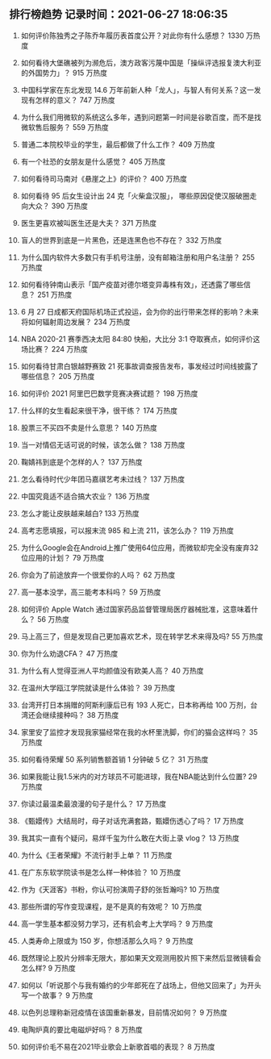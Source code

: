 
## 排行榜趋势 记录时间：2021-06-27 18:06:35
  
  1. 如何评价陈独秀之子陈乔年履历表首度公开？对此你有什么感想？ 1330 万热度
    
  2. 如何看待大堡礁被列为濒危后，澳方政客污蔑中国是「操纵评选报复澳大利亚的外国势力」？ 915 万热度
    
  3. 中国科学家在东北发现 14.6 万年前新人种「龙人」，与智人有何关系？这一发现有怎样的意义？ 747 万热度
    
  4. 为什么我们用微软的系统这么多年，遇到问题第一时间是谷歌百度，而不是找微软售后服务？ 559 万热度
    
  5. 普通二本院校毕业的学生，最后都做了什么工作？ 409 万热度
    
  6. 有一个社恐的女朋友是什么感觉？ 405 万热度
    
  7. 如何看待司马南对《悬崖之上》的评价？ 400 万热度
    
  8. 如何看待 95 后女生设计出 24 克「火柴盒汉服」， 哪些原因促使汉服破圈走向大众？ 390 万热度
    
  9. 医生更喜欢被叫医生还是大夫？ 371 万热度
    
  10. 盲人的世界到底是一片黑色，还是连黑色也不存在？ 332 万热度
    
  11. 为什么国内软件大多数只有手机号注册，没有邮箱注册和用户名注册？ 255 万热度
    
  12. 如何看待钟南山表示「国产疫苗对德尔塔变异毒株有效」，还透露了哪些信息？ 251 万热度
    
  13. 6 月 27 日成都天府国际机场正式投运，会为你的出行带来怎样的影响？未来将如何辐射周边发展？ 234 万热度
    
  14. NBA 2020-21 赛季西决太阳 84:80 快船，大比分 3:1 夺取赛点，如何评价这场比赛？ 224 万热度
    
  15. 如何看待甘肃白银越野赛致 21 死事故调查报告发布，事发经过时间线披露了哪些信息？ 205 万热度
    
  16. 如何评价 2021 阿里巴巴数学竞赛决赛试题？ 198 万热度
    
  17. 什么样的女生看起来很干净，很干练？ 174 万热度
    
  18. 股票三不买四不卖是什么意思？ 140 万热度
    
  19. 当一对情侣无话可说的时候，该怎么做？ 138 万热度
    
  20. 鞠婧祎到底是个怎样的人？ 137 万热度
    
  21. 怎么看待时代少年团马嘉祺艺考未过线？ 137 万热度
    
  22. 中国究竟适不适合搞大农业？ 136 万热度
    
  23. 怎么才能让皮肤越来越白? 133 万热度
    
  24. 高考志愿填报，可以报末流 985 和上流 211，该怎么办？ 119 万热度
    
  25. 为什么Google会在Android上推广使用64位应用，而微软却完全没有废弃32位应用的计划？ 79 万热度
    
  26. 你会为了前途放弃一个很爱你的人吗？ 62 万热度
    
  27. 高一基本没学，高三能考本科吗？ 59 万热度
    
  28. 如何评价 Apple Watch 通过国家药品监督管理局医疗器械批准，这意味着什么？ 56 万热度
    
  29. 马上高三了，但是发现自己更加喜欢艺术，现在转学艺术来得及吗? 55 万热度
    
  30. 你为什么劝退CFA？ 47 万热度
    
  31. 为什么有人觉得亚洲人平均颜值没有欧美人高？ 40 万热度
    
  32. 在温州大学瓯江学院就读是什么体验？ 39 万热度
    
  33. 台湾开打日本捐赠的阿斯利康后已有 193 人死亡，日本称再给 100 万剂，台湾还会继续接种吗？ 38 万热度
    
  34. 家里安了监控才发现我家猫经常在我的水杯里洗脚，你们的猫会这样吗？ 35 万热度
    
  35. 如何看待荣耀 50 系列销售额首销 1 分钟破 5 亿？ 31 万热度
    
  36. 如果我能让我1.5米内的对方球员不可能进球，我在NBA能达到什么位置? 29 万热度
    
  37. 你读过最温柔最浪漫的句子是什么？ 17 万热度
    
  38. 《甄嬛传》大结局时，母子对话充满套路，甄嬛伤透心了吗？ 17 万热度
    
  39. 我其实一直有个疑问，易烊千玺为什么敢在大街上录 vlog？ 13 万热度
    
  40. 为什么《王者荣耀》不流行射手上单？ 11 万热度
    
  41. 在广东东软学院读书是怎么样一种体验？ 10 万热度
    
  42. 作为《天涯客》书粉，你认可扮演周子舒的张哲瀚吗? 10 万热度
    
  43. 那些所谓的写作变现课程，是不是真的有效呢？ 10 万热度
    
  44. 高一学生基本都没努力学习，还有机会考上大学吗？ 9 万热度
    
  45. 人类寿命上限或为 150 岁，你想活那么久吗？ 9 万热度
    
  46. 既然理论上胶片分辨率无限大，那如果天文观测用胶片照下来然后显微镜看会怎么样? 9 万热度
    
  47. 如何以「听说那个与我有婚约的少年郎死在了战场上，但他又回来了」为开头写一个故事？ 9 万热度
    
  48. 以色列总理称新冠疫情在该国重新暴发，目前情况如何？ 9 万热度
    
  49. 电陶炉真的要比电磁炉好吗？ 8 万热度
    
  50. 如何评价毛不易在2021毕业歌会上新歌首唱的表现？ 8 万热度
    